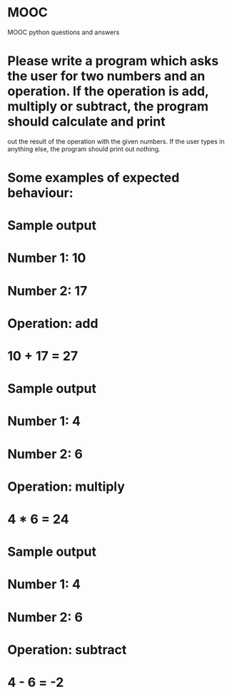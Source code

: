# MOOC
MOOC python questions and answers
# Please write a program which asks the user for two numbers and an operation. If the operation is add, multiply or subtract, the program should calculate and print 
out the result of the operation with the given numbers. If the user types in anything else, the program should print out nothing.

# Some examples of expected behaviour:

# Sample output
# Number 1: 10
# Number 2: 17
# Operation: add

# 10 + 17 = 27
# Sample output
# Number 1: 4
# Number 2: 6
# Operation: multiply

# 4 * 6 = 24
# Sample output
# Number 1: 4
# Number 2: 6
# Operation: subtract
# 4 - 6 = -2
